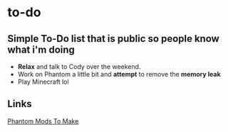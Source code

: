 # to-do
## Simple To-Do list that is public so people know what i'm doing

- **Relax** and talk to Cody over the weekend.
- Work on Phantom a little bit and **attempt** to remove the **memory leak**
- Play Minecraft lol

## Links
[Phantom Mods To Make](https://github.com/tyy-8/to-do/blob/main/projects/phantomMods.md)
